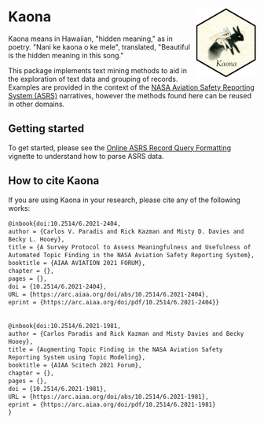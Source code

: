 # Kaona <a href="https://github.com/sailuh/kaona"><img src="man/figures/logo.png" align="right" height="140" /></a>

Kaona means in Hawaiian, "hidden meaning," as in poetry. "Nani ke kaona o ke mele", translated, "Beautiful is the hidden meaning in this song."

This package implements text mining methods to aid in the exploration of text data and grouping of records. Examples are provided in the context of the [NASA Aviation Safety Reporting System (ASRS)](https://asrs.arc.nasa.gov) narratives, however the methods found here can be reused in other domains.

## Getting started

To get started, please see the [Online ASRS Record Query Formatting](http://itm0.shidler.hawaii.edu/kaona/articles/parsing_asrs_records.html) vignette to understand how to parse ASRS data.

## How to cite Kaona 

If you are using Kaona in your research, please cite any of the following works: 

```
@inbook{doi:10.2514/6.2021-2404,
author = {Carlos V. Paradis and Rick Kazman and Misty D. Davies and Becky L. Hooey},
title = {A Survey Protocol to Assess Meaningfulness and Usefulness of Automated Topic Finding in the NASA Aviation Safety Reporting System},
booktitle = {AIAA AVIATION 2021 FORUM},
chapter = {},
pages = {},
doi = {10.2514/6.2021-2404},
URL = {https://arc.aiaa.org/doi/abs/10.2514/6.2021-2404},
eprint = {https://arc.aiaa.org/doi/pdf/10.2514/6.2021-2404}}


@inbook{doi:10.2514/6.2021-1981,
author = {Carlos Paradis and Rick Kazman and Misty Davies and Becky Hooey},
title = {Augmenting Topic Finding in the NASA Aviation Safety Reporting System using Topic Modeling},
booktitle = {AIAA Scitech 2021 Forum},
chapter = {},
pages = {},
doi = {10.2514/6.2021-1981},
URL = {https://arc.aiaa.org/doi/abs/10.2514/6.2021-1981},
eprint = {https://arc.aiaa.org/doi/pdf/10.2514/6.2021-1981}
}
```
